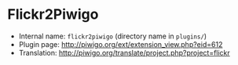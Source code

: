 # Flickr2Piwigo

* Internal name: `flickr2piwigo` (directory name in `plugins/`)
* Plugin page: http://piwigo.org/ext/extension_view.php?eid=612
* Translation: http://piwigo.org/translate/project.php?project=flickr